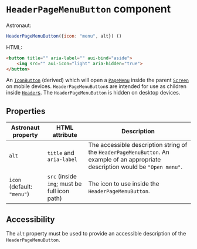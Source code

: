 # `HeaderPageMenuButton` component
Astronaut:
```javascript
HeaderPageMenuButton({icon: "menu", alt}) ()
```

HTML:
```html
<button title="" aria-label="" aui-bind="aside">
    <img src="" aui-icon="light" aria-hidden="true">
</button>
```

An [`IconButton`](reference/components/iconbutton.md) (derived) which will open a [`PageMenu`](reference/components/pagemenu.md) inside the parent [`Screen`](reference/components/screen.md) on mobile devices. `HeaderPageMenuButton`s are intended for use as children inside [`Header`s](reference/components/header.md). The `HeaderPageMenuButton` is hidden on desktop devices.

## Properties
| Astronaut property | HTML attribute | Description |
|---|---|---|
|`alt` | `title` and `aria-label` | The accessible description string of the `HeaderPageMenuButton`. An example of an appropriate description would be `"Open menu"`. |
| `icon` (default: `"menu"`) | `src` (inside `img`; must be full icon path) | The icon to use inside the `HeaderPageMenuButton`. |

## Accessibility
The `alt` property must be used to provide an accessible description of the `HeaderPageMenuButton`.